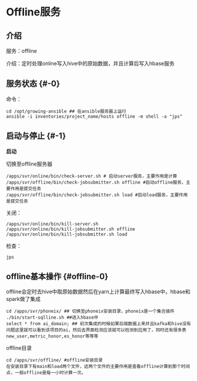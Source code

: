 # Offline服务

## 介绍

服务：offline

介绍：定时处理online写入hive中的原始数据，并且计算后写入hbase服务

## 服务状态 {#-0}

命令：

```text
cd /opt/growing-ansible ## 在ansible服务器上运行
ansible -i inventories/project_name/hosts offline -m shell -a "jps"
```

## 启动与停止 {#-1}

**启动**

切换至offline服务器

```text
/apps/svr/online/bin/check-server.sh # 启动server服务，主要作用是计算
/apps/svr/offline/bin/check-jobsubmitter.sh offline #启动offline服务，主要作用是提交任务
/apps/svr/offline/bin/check-jobsubmitter.sh load #启动load服务，主要作用是提交任务
```

关闭：

```text
/apps/svr/online/bin/kill-server.sh
/apps/svr/online/bin/kill-jobsubmitter.sh offline
/apps/svr/online/bin/kill-jobsubmitter.sh load
```

检查：

```text
jps
```

## offline基本操作 {#offline-0}

offline会定时去hive中取原始数据然后在yarn上计算最终写入hbase中，hbase和spark做了集成

```text
cd /apps/svr/phoneix/ ## 切换至phoneix安装目录，phoneix是一个集合插件
./bin/start-sqlline.sh ##进入hbase中
select * from ai_domain; ## 初次集成的时候如果后端数据上来并且kafka和hive没有问题这里就可以看到该项目的ai，然后去界面检测应该就可以检测到应用了，同时还有很多表new_user,metric_honor,es_honor等等等
```

offline目录

```text
cd /apps/svr/offline/ #offline安装目录
在安装目录下有main和load两个文件，这两个文件的主要作用是查看offline计算到那个时间点，一般offline是每一小时计算一次。
```

